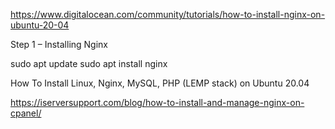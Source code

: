 https://www.digitalocean.com/community/tutorials/how-to-install-nginx-on-ubuntu-20-04

Step 1 – Installing Nginx


sudo apt update
sudo apt install nginx

How To Install Linux, Nginx, MySQL, PHP (LEMP stack) on Ubuntu 20.04


https://iserversupport.com/blog/how-to-install-and-manage-nginx-on-cpanel/